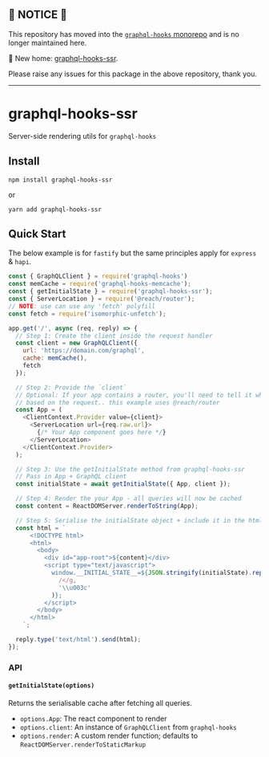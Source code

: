 ## 📣 NOTICE 📣
This repository has moved into the [`graphql-hooks` monorepo](https://github.com/nearform/graphql-hooks) and is no longer maintained here.

🏡 New home: [graphql-hooks-ssr](https://github.com/nearform/graphql-hooks/tree/master/packages/graphql-hooks-ssr). 

Please raise any issues for this package in the above repository, thank you.

---

# graphql-hooks-ssr

Server-side rendering utils for `graphql-hooks`

## Install

`npm install graphql-hooks-ssr`

or

`yarn add graphql-hooks-ssr`

## Quick Start

The below example is for `fastify` but the same principles apply for `express` & `hapi`.

```js
const { GraphQLClient } = require('graphql-hooks')
const memCache = require('graphql-hooks-memcache');
const { getInitialState } = require('graphql-hooks-ssr');
const { ServerLocation } = require('@reach/router');
// NOTE: use can use any 'fetch' polyfill
const fetch = require('isomorphic-unfetch');

app.get('/', async (req, reply) => {
  // Step 1: Create the client inside the request handler
  const client = new GraphQLClient({
    url: 'https://domain.com/graphql',
    cache: memCache(),
    fetch
  });

  // Step 2: Provide the `client`
  // Optional: If your app contains a router, you'll need to tell it which route the user is on
  // based on the request.. this example uses @reach/router
  const App = (
    <ClientContext.Provider value={client}>
      <ServerLocation url={req.raw.url}>
        {/* Your App component goes here */}
      </ServerLocation>
    </ClientContext.Provider>
  );

  // Step 3: Use the getInitialState method from graphql-hooks-ssr
  // Pass in App + GraphQL client
  const initialState = await getInitialState({ App, client });

  // Step 4: Render the your App - all queries will now be cached
  const content = ReactDOMServer.renderToString(App);

  // Step 5: Serialise the initialState object + include it in the html payload
  const html = `
      <!DOCTYPE html>
      <html>
        <body>
          <div id="app-root">${content}</div>
          <script type="text/javascript">
            window.__INITIAL_STATE__=${JSON.stringify(initialState).replace(
              /</g,
              '\\u003c'
            )};  
          </script>
        </body>
      </html>
    `;

  reply.type('text/html').send(html);
});
```

### API

#### `getInitialState(options)`

Returns the serialisable cache after fetching all queries.

- `options.App`: The react component to render
- `options.client`: An instance of `GraphQLClient` from `graphql-hooks`
- `options.render`: A custom render function; defaults to `ReactDOMServer.renderToStaticMarkup`


